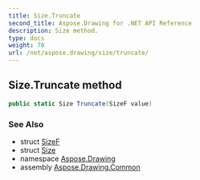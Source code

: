 ```yaml
---
title: Size.Truncate
second_title: Aspose.Drawing for .NET API Reference
description: Size method. 
type: docs
weight: 70
url: /net/aspose.drawing/size/truncate/
---
```

## Size.Truncate method

```csharp
public static Size Truncate(SizeF value)
```

### See Also

* struct [SizeF](../../sizef/)
* struct [Size](../)
* namespace [Aspose.Drawing](../../size/)
* assembly [Aspose.Drawing.Common](../../../)


